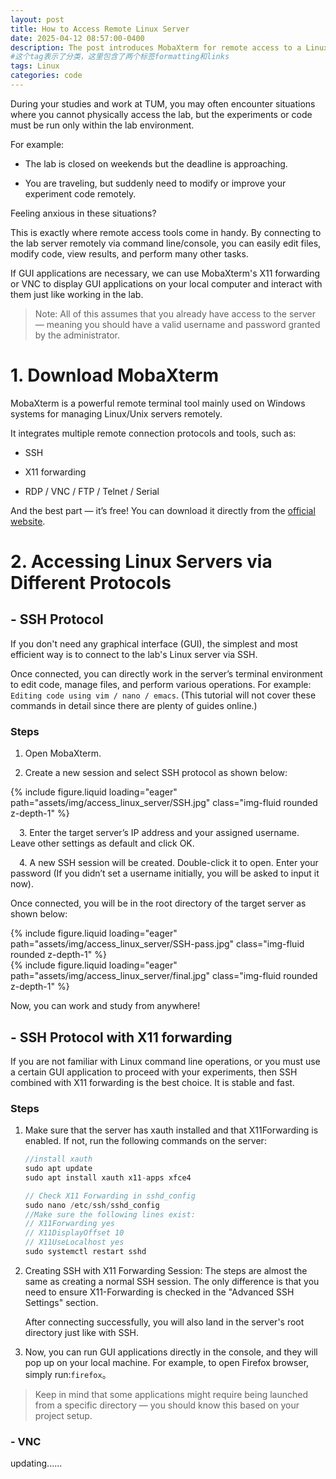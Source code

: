 ```yaml
---
layout: post
title: How to Access Remote Linux Server
date: 2025-04-12 08:57:00-0400
description: The post introduces MobaXterm for remote access to a Linux server.
#这个tag表示了分类，这里包含了两个标签formatting和links
tags: Linux
categories: code
---
```

During your studies and work at TUM, you may often encounter situations where you cannot physically access the lab, but the experiments or code must be run only within the lab environment.

For example:

- The lab is closed on weekends but the deadline is approaching.

- You are traveling, but suddenly need to modify or improve your experiment code remotely.

Feeling anxious in these situations?

This is exactly where remote access tools come in handy. By connecting to the lab server remotely via command line/console, you can easily edit files, modify code, view results, and perform many other tasks.

If GUI applications are necessary, we can use MobaXterm's X11 forwarding or VNC to display GUI applications on your local computer and interact with them just like working in the lab.

> Note: All of this assumes that you already have access to the server — meaning you should have a valid username and password granted by the administrator.

# 1. Download MobaXterm
MobaXterm is a powerful remote terminal tool mainly used on Windows systems for managing Linux/Unix servers remotely.

It integrates multiple remote connection protocols and tools, such as:

- SSH

- X11 forwarding

- RDP / VNC / FTP / Telnet / Serial

And the best part — it’s free! You can download it directly from the [official website](https://mobaxterm.mobatek.net/).


# 2. Accessing Linux Servers via Different Protocols

## - SSH Protocol

If you don't need any graphical interface (GUI), the simplest and most efficient way is to connect to the lab's Linux server via SSH.

Once connected, you can directly work in the server’s terminal environment to edit code, manage files, and perform various operations.
For example: `Editing code using vim / nano / emacs`.
(This tutorial will not cover these commands in detail since there are plenty of guides online.)


### Steps

1. Open MobaXterm.

2. Create a new session and select SSH protocol as shown below:

<div class="row mt-3">
    <div class="col-sm mt-3 mt-md-0">
        {% include figure.liquid loading="eager" path="assets/img/access_linux_server/SSH.jpg" class="img-fluid rounded z-depth-1" %}
    </div>
</div>


&emsp;3\. Enter the target server’s IP address and your assigned username. Leave other settings as default and click OK.

&emsp;4\. A new SSH session will be created. Double-click it to open. Enter your password (If you didn’t set a username initially, you will be asked to input it now).

Once connected, you will be in the root directory of the target server as shown below:

<div class="row mt-3">
    <div class="col-sm mt-3 mt-md-0">
        {% include figure.liquid loading="eager" path="assets/img/access_linux_server/SSH-pass.jpg" class="img-fluid rounded z-depth-1" %}
    </div>
    <div class="col-sm mt-3 mt-md-0">
        {% include figure.liquid loading="eager" path="assets/img/access_linux_server/final.jpg" class="img-fluid rounded z-depth-1" %}
    </div>
</div>

Now, you can work and study from anywhere!


## - SSH Protocol with X11 forwarding
If you are not familiar with Linux command line operations, or you must use a certain GUI application to proceed with your experiments, then SSH combined with X11 forwarding is the best choice. It is stable and fast.

### Steps

1. Make sure that the server has xauth installed and that X11Forwarding is enabled. If not, run the following commands on the server:

    ```c
    //install xauth
    sudo apt update
    sudo apt install xauth x11-apps xfce4

    // Check X11 Forwarding in sshd_config
    sudo nano /etc/ssh/sshd_config
    //Make sure the following lines exist:
    // X11Forwarding yes
    // X11DisplayOffset 10
    // X11UseLocalhost yes
    sudo systemctl restart sshd
    ```

2. Creating SSH with X11 Forwarding Session:
The steps are almost the same as creating a normal SSH session. The only difference is that you need to ensure X11-Forwarding is checked in the "Advanced SSH Settings" section.

    After connecting successfully, you will also land in the server's root directory just like with SSH.

3. Now, you can run GUI applications directly in the console, and they will pop up on your local machine. For example, to open Firefox browser, simply run:`firefox`。

> Keep in mind that some applications might require being launched from a specific directory — you should know this based on your project setup.

### - VNC

updating......
